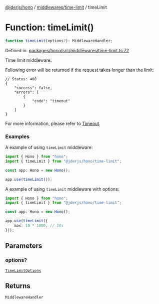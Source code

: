 [@jderjs/hono](../../../README.md) / [middlewares/time-limit](../README.md) / timeLimit

# Function: timeLimit()

```ts
function timeLimit(options?): MiddlewareHandler;
```

Defined in: [packages/hono/src/middlewares/time-limit.ts:72](https://github.com/jder-std/hono/blob/01862dd14cf5ece98bd31b99c1c68a3917cc5868/packages/hono/src/middlewares/time-limit.ts#L72)

Time limit middleware.

Following error will be returned if the request takes longer than the limit:

```jsonc
// Status: 408
{
    "success": false,
    "errors": [
        {
            "code": "timeout"
        }
    ]
}
```

For more information, please refer to
[Timeout](https://hono.dev/docs/middleware/builtin/timeout).

### Examples

A example of using `timeLimit` middleware:

```ts
import { Hono } from "hono";
import { timeLimit } from "@jderjs/hono/time-limit";

const app: Hono = new Hono();

app.use(timeLimit());
```

A example of using `timeLimit` middleware with options:

```ts
import { Hono } from "hono";
import { timeLimit } from "@jderjs/hono/time-limit";

const app: Hono = new Hono();

app.use(timeLimit({
    max: 10 * 1000, // 10s
}));
```

## Parameters

### options?

[`TimeLimitOptions`](../type-aliases/TimeLimitOptions.md)

## Returns

`MiddlewareHandler`
